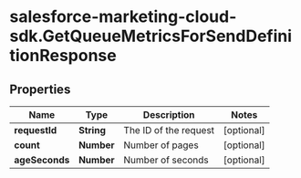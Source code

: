 # salesforce-marketing-cloud-sdk.GetQueueMetricsForSendDefinitionResponse

## Properties
Name | Type | Description | Notes
------------ | ------------- | ------------- | -------------
**requestId** | **String** | The ID of the request | [optional] 
**count** | **Number** | Number of pages | [optional] 
**ageSeconds** | **Number** | Number of seconds | [optional] 


